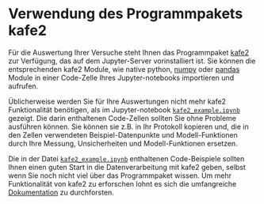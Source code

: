 # Verwendung des Programmpakets kafe2

Für die Auswertung Ihrer Versuche steht Ihnen das Programmpaket [kafe2](https://etpwww.etp.kit.edu/~quast/kafe2/htmldoc/) zur Verfügung, das auf dem Jupyter-Server vorinstalliert ist. Sie können die entsprechenden kafe2 Module, wie native python, [numpy](https://numpy.org/) oder [pandas](https://pandas.pydata.org/) Module in einer Code-Zelle Ihres Jupyter-notebooks importieren und aufrufen. 

Üblicherweise werden Sie für Ihre Auswertungen nicht mehr kafe2 Funktionalität benötigen, als im Jupyter-notebook [`kafe2_example.ipynb`](https://gitlab.kit.edu/kit/etp-lehre/p1-praktikum/students/-/blob/main/tools/kafe2_exampe.ipynb) gezeigt. Die darin enthaltenen Code-Zellen sollten Sie ohne Probleme ausführen können. Sie können sie z.B. in Ihr Protokoll kopieren und, die in den Zellen verwendeten Beispiel-Datenpunkte und Modell-Funktionen durch Ihre Messung, Unsicherheiten und Modell-Funktionen ersetzen. 

Die in der Datei [`kafe2_example.ipynb`](https://gitlab.kit.edu/kit/etp-lehre/p1-praktikum/students/-/blob/main/tools/kafe2_exampe.ipynb) enthaltenen Code-Beispiele sollten Ihnen einen guten Start in die Datenverarbeitung mit kafe2 geben, selbst wenn Sie noch nicht viel über das Programmpaket wissen. Um mehr Funktionalität von kafe2 zu erforschen lohnt es sich die umfangreiche [Dokumentation](https://etpwww.etp.kit.edu/~quast/kafe2/htmldoc/) zu durchforsten.  
